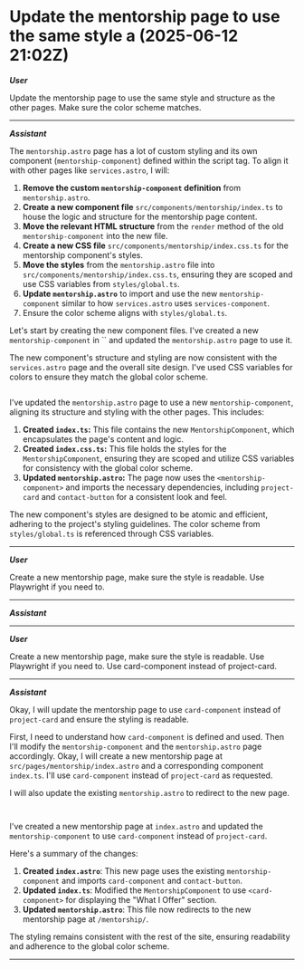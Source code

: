 <!-- Generated by SpecStory -->

# Update the mentorship page to use the same style a (2025-06-12 21:02Z)

_**User**_

Update the mentorship page to use the same style and structure as the other pages. Make sure the color scheme matches.

---

_**Assistant**_

The `mentorship.astro` page has a lot of custom styling and its own component (`mentorship-component`) defined within the script tag. To align it with other pages like `services.astro`, I will:

1.  **Remove the custom `mentorship-component` definition** from `mentorship.astro`.
2.  **Create a new component file** `src/components/mentorship/index.ts` to house the logic and structure for the mentorship page content.
3.  **Move the relevant HTML structure** from the `render` method of the old `mentorship-component` into the new file.
4.  **Create a new CSS file** `src/components/mentorship/index.css.ts` for the mentorship component's styles.
5.  **Move the styles** from the `mentorship.astro` file into `src/components/mentorship/index.css.ts`, ensuring they are scoped and use CSS variables from `styles/global.ts`.
6.  **Update `mentorship.astro`** to import and use the new `mentorship-component` similar to how `services.astro` uses `services-component`.
7.  Ensure the color scheme aligns with `styles/global.ts`.

Let's start by creating the new component files. I've created a new `mentorship-component` in `` and updated the `mentorship.astro` page to use it.

The new component's structure and styling are now consistent with the `services.astro` page and the overall site design. I've used CSS variables for colors to ensure they match the global color scheme. 
````

````
I've updated the `mentorship.astro` page to use a new `mentorship-component`, aligning its structure and styling with the other pages. This includes:

1.  **Created `index.ts`:** This file contains the new `MentorshipComponent`, which encapsulates the page's content and logic.
2.  **Created `index.css.ts`:** This file holds the styles for the `MentorshipComponent`, ensuring they are scoped and utilize CSS variables for consistency with the global color scheme.
3.  **Updated `mentorship.astro`:** The page now uses the `<mentorship-component>` and imports the necessary dependencies, including `project-card` and `contact-button` for a consistent look and feel.

The new component's styles are designed to be atomic and efficient, adhering to the project's styling guidelines. The color scheme from `styles/global.ts` is referenced through CSS variables.

---

_**User**_

Create a new mentorship page, make sure the style is readable. Use Playwright if you need to.

---

_**Assistant**_



---

_**User**_

Create a new mentorship page, make sure the style is readable. Use Playwright if you need to. Use card-component instead of project-card.

---

_**Assistant**_

Okay, I will update the mentorship page to use `card-component` instead of `project-card` and ensure the styling is readable.

First, I need to understand how `card-component` is defined and used. Then I'll modify the `mentorship-component` and the `mentorship.astro` page accordingly. Okay, I will create a new mentorship page at `src/pages/mentorship/index.astro` and a corresponding component `index.ts`. I'll use `card-component` instead of `project-card` as requested.

I will also update the existing `mentorship.astro` to redirect to the new page.

 
````

````

````

````
I've created a new mentorship page at `index.astro` and updated the `mentorship-component` to use `card-component` instead of `project-card`.

Here's a summary of the changes:

1.  **Created `index.astro`**: This new page uses the existing `mentorship-component` and imports `card-component` and `contact-button`.
2.  **Updated `index.ts`**: Modified the `MentorshipComponent` to use `<card-component>` for displaying the "What I Offer" section.
3.  **Updated `mentorship.astro`**: This file now redirects to the new mentorship page at `/mentorship/`.

The styling remains consistent with the rest of the site, ensuring readability and adherence to the global color scheme.

---


